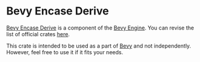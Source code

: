 # Bevy Encase Derive

[Bevy Encase Derive](https://github.com/bevyengine/bevy/tree/main/crates/bevy_encase_derive) is a component of the [Bevy Engine](https://bevyengine.org/). You can revise the list of official crates [here](https://github.com/bevyengine/bevy/tree/main/crates).

This crate is intended to be used as a part of [Bevy](https://crates.io/crates/bevy) and not independently. However, feel free to use it if it fits your needs.
